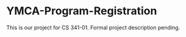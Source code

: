 # YMCA-Program-Registration

This is our project for CS 341-01.  Formal project description pending.
